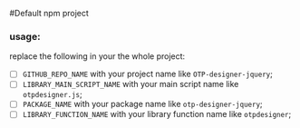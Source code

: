 #Default npm project

### usage:

replace the following in your the whole project:

- [ ] `GITHUB_REPO_NAME` with your project name like `OTP-designer-jquery`;
- [ ] `LIBRARY_MAIN_SCRIPT_NAME` with your main script name like `otpdesigner.js`;
- [ ] `PACKAGE_NAME` with your package name like `otp-designer-jquery`;
- [ ] `LIBRARY_FUNCTION_NAME` with your library function name like `otpdesigner`;
